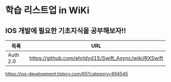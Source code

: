 # 학습 리스트업 in WiKi

## IOS 개발에 필요한 기초지식을 공부해보자!! 

| 목록 | URL |
| ------ | ------ |
| Auth 2.0 | https://github.com/ehrldyd15/Swift_Async/wiki/RXSwift |



https://ios-development.tistory.com/65?category=894545
